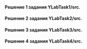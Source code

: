 #### Решение 1 задания YLabTask1/src.
#### Решение 2 задания YLabTask2/src.
#### Решение 3 задания YLabTask3/src.
#### Решение 4 задания YLabTask4/src.

